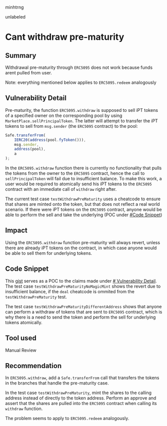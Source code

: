 minhtrng

unlabeled

# Cant withdraw pre-maturity

## Summary

Withdrawal pre-maturity through `ERC5095` does not work because funds arent pulled from user.

Note: everything mentioned below applies to `ERC5095.redeem` analogously

## Vulnerability Detail
Pre-maturity, the function `ERC5095.withdraw` is supposed to sell iPT tokens of a specified owner on the corresponding pool by using `MarketPlace.sellPrincipalToken`. The latter will attempt to transfer the iPT tokens to sell from `msg.sender` (the `ERC5095` contract) to the pool:

```js
Safe.transferFrom(
    IERC20(address(pool.fyToken())),
    msg.sender,
    address(pool),
    a
);
```

In the `ERC5095.withdraw` function there is currently no functionality that pulls the tokens from the owner to the `ERC5095` contract, hence the call to `sellPrincipalToken` will fail due to insufficient balance. To make this work, a user would be required to atomically send his iPT tokens to the `ERC5095` contract with an immediate call of `withdraw` right after. 

The current test case `testWithdrawPreMaturity` uses a cheatcode to ensure that shares are minted onto the token, but that does not reflect a real world scenario. If there were iPT tokens on the `ERC5095` contract, anyone would be able to perform the sell and take the underlying (POC under [#Code Snippet](#code-snippet))

## Impact

Using the `ERC5095.withdraw` function pre-maturity will always revert, unless there are already iPT tokens on the contract, in which case anyone would be able to sell them for underlying tokens.

## Code Snippet

This [gist](https://gist.github.com/Minh-Trng/a019b0652eb28a99c3c40c74e8168a98) serves as a POC to the claims made under [# Vulnerability Detail](#vulnerability-detail). The test case `testWithdrawPreMaturityNoMagicMint` shows the revert due to insufficient balance, if the `deal` cheatcode is ommited from the `testWithdrawPreMaturity` test. 

The test case `testWithdrawPreMaturityDifferentAddress` shows that anyone can perform a withdraw of tokens that are sent to `ERC5095` contract, which is why there is a need to send the token and perform the sell for underlying tokens atomically.

## Tool used

Manual Review

## Recommendation

In `ERC5095.withdraw`, add a `Safe.transferFrom` call that transfers the tokens in the branches that handle the pre-maturity case.



In the test case `testWithdrawPreMaturity`, mint the shares to the calling address instead of directly to the token address. Perform an approve and assert that the shares are pulled into the `ERC5095` contract when calling its `withdraw` function.

The problem seems to apply to `ERC5095.redeem` analogously.